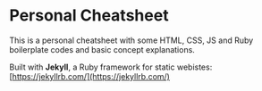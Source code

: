 # Personal Cheatsheet

This is a personal cheatsheet with some HTML, CSS, JS and Ruby boilerplate codes and basic concept explanations.

Built with **Jekyll**, a Ruby framework for static webistes: [https://jekyllrb.com/](https://jekyllrb.com/)